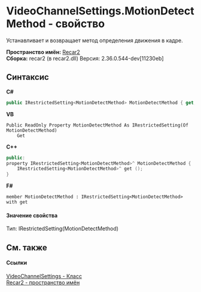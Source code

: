 # VideoChannelSettings.MotionDetectMethod - свойство
 

Устанавливает и возвращает метод определения движения в кадре.

**Пространство имён:**&nbsp;<a href="0dd0c505-07fc-c3e8-128c-d1a0701f2a29">Recar2</a><br />**Сборка:**&nbsp;recar2 (в recar2.dll) Версия: 2.36.0.544-dev[11230eb]

## Синтаксис

**C#**<br />
``` C#
public IRestrictedSetting<MotionDetectMethod> MotionDetectMethod { get; }
```

**VB**<br />
``` VB
Public ReadOnly Property MotionDetectMethod As IRestrictedSetting(Of MotionDetectMethod)
	Get
```

**C++**<br />
``` C++
public:
property IRestrictedSetting<MotionDetectMethod>^ MotionDetectMethod {
	IRestrictedSetting<MotionDetectMethod>^ get ();
}
```

**F#**<br />
``` F#
member MotionDetectMethod : IRestrictedSetting<MotionDetectMethod> with get

```


#### Значение свойства
Тип:&nbsp;IRestrictedSetting(MotionDetectMethod)

## См. также


#### Ссылки
<a href="e9c16317-8a46-c70d-6253-3004e99076b2">VideoChannelSettings - Класс</a><br /><a href="0dd0c505-07fc-c3e8-128c-d1a0701f2a29">Recar2 - пространство имён</a><br />
